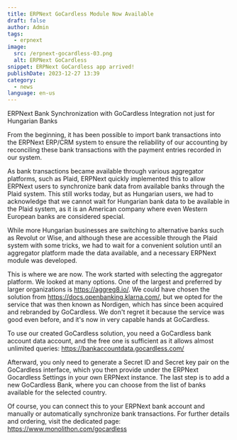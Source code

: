 ```yaml
---
title: ERPNext GoCardless Module Now Available
draft: false
author: Admin
tags:
  - erpnext
image:
  src: /erpnext-gocardless-03.png
  alt: ERPNext GoCardless
snippet: ERPNext GoCardless app arrived!
publishDate: 2023-12-27 13:39
category:
  - news
language: en-us
---
```


ERPNext Bank Synchronization with GoCardless Integration not just for Hungarian Banks

From the beginning, it has been possible to import bank transactions into the ERPNext ERP/CRM system to ensure the reliability of our accounting by reconciling these bank transactions with the payment entries recorded in our system.

As bank transactions became available through various aggregator platforms, such as Plaid, ERPNext quickly implemented this to allow ERPNext users to synchronize bank data from available banks through the Plaid system. This still works today, but as Hungarian users, we had to acknowledge that we cannot wait for Hungarian bank data to be available in the Plaid system, as it is an American company where even Western European banks are considered special.

While more Hungarian businesses are switching to alternative banks such as Revolut or Wise, and although these are accessible through the Plaid system with some tricks, we had to wait for a convenient solution until an aggregator platform made the data available, and a necessary ERPNext module was developed.

This is where we are now. The work started with selecting the aggregator platform. We looked at many options. One of the largest and preferred by larger organizations is <a href="https://aggreg8.io/">https://aggreg8.io/</a>. We could have chosen the solution from <a href="https://docs.openbanking.klarna.com/">https://docs.openbanking.klarna.com/</a>, but we opted for the service that was then known as Nordigen, which has since been acquired and rebranded by GoCardless. We don't regret it because the service was good even before, and it's now in very capable hands at GoCardless.

To use our created GoCardless solution, you need a GoCardless bank account data account, and the free one is sufficient as it allows almost unlimited queries: <a href="https://bankaccountdata.gocardless.com/">https://bankaccountdata.gocardless.com/</a>

Afterward, you only need to generate a Secret ID and Secret key pair on the GoCardless interface, which you then provide under the ERPNext Gocardless Settings in your own ERPNext instance. The last step is to add a new GoCardless Bank, where you can choose from the list of banks available for the selected country.

Of course, you can connect this to your ERPNext bank account and manually or automatically synchronize bank transactions.
For further details and ordering, visit the dedicated page: <a href="https://www.monolithon.com/gocardless">https://www.monolithon.com/gocardless</a>
